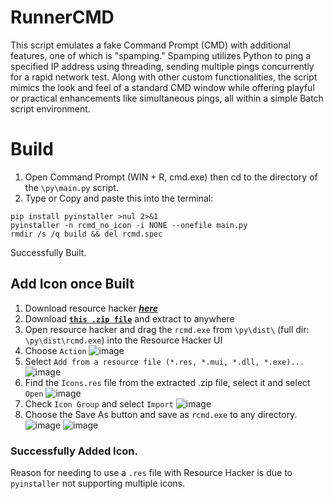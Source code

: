# RunnerCMD
This script emulates a fake Command Prompt (CMD) with additional features, one of which is "spamping." Spamping utilizes Python to ping a specified IP address using threading, sending multiple pings concurrently for a rapid network test. Along with other custom functionalities, the script mimics the look and feel of a standard CMD window while offering playful or practical enhancements like simultaneous pings, all within a simple Batch script environment.

# Build
1. Open Command Prompt (WIN + R, cmd.exe) then cd to the directory of the `\py\main.py` script.
2. Type or Copy and paste this into the terminal:
```
pip install pyinstaller >nul 2>&1
pyinstaller -n rcmd_no_icon -i NONE --onefile main.py
rmdir /s /q build && del rcmd.spec
```

Successfully Built.

## Add Icon once Built

1. Download resource hacker [***here***](https://www.angusj.com/resourcehacker/)
2. Download [**`this .zip file`**](https://www.anonfile.la/39a750) and extract to anywhere
3. Open resource hacker and drag the `rcmd.exe` from `\py\dist\` (full dir: `\py\dist\rcmd.exe`) into the Resource Hacker UI
4. Choose `Action`
![image](https://github.com/user-attachments/assets/0efc5483-08ce-462b-807d-3b0544959c64)
5. Select `Add from a resource file (*.res, *.mui, *.dll, *.exe)...`
![image](https://github.com/user-attachments/assets/360e0df7-f94c-490e-b373-47ef75343f6e)
6. Find the `Icons.res` file from the extracted .zip file, select it and select `Open`
![image](https://github.com/user-attachments/assets/be7b6cf3-f919-4eb2-88e7-8e66aa2cf851)
7. Check `Icon Group` and select `Import`
![image](https://github.com/user-attachments/assets/a4efa1b8-375c-45dd-87bf-171945ab3ce1)
8. Choose the Save As button and save as `rcmd.exe` to any directory.
![image](https://github.com/user-attachments/assets/75866797-3e31-4035-b9ea-2ec083b61983)
![image](https://github.com/user-attachments/assets/8b059edf-d0ac-4136-a318-2d95dd4221da)

### Successfully Added Icon.
Reason for needing to use a `.res` file with Resource Hacker is due to `pyinstaller` not supporting multiple icons.
